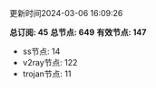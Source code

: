 更新时间2024-03-06 16:09:26

**总订阅: 45**
**总节点: 649**
**有效节点: 147**
- ss节点: 14
- v2ray节点: 122
- trojan节点: 11

